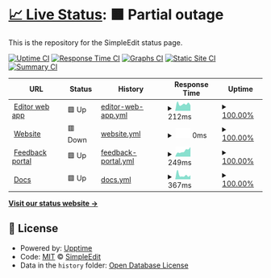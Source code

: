 # [📈 Live Status](https://SimpleEdit.github.io/status): <!--live status--> **🟧 Partial outage**

This is the repository for the SimpleEdit status page.

[![Uptime CI](https://github.com/SimpleEdit/status/workflows/Uptime%20CI/badge.svg)](https://github.com/upptime/upptime/actions?query=workflow%3A%22Uptime+CI%22)
[![Response Time CI](https://github.com/SimpleEdit/status/workflows/Response%20Time%20CI/badge.svg)](https://github.com/upptime/upptime/actions?query=workflow%3A%22Response+Time+CI%22)
[![Graphs CI](https://github.com/SimpleEdit/status/workflows/Graphs%20CI/badge.svg)](https://github.com/upptime/upptime/actions?query=workflow%3A%22Graphs+CI%22)
[![Static Site CI](https://github.com/SimpleEdit/status/workflows/Static%20Site%20CI/badge.svg)](https://github.com/upptime/upptime/actions?query=workflow%3A%22Static+Site+CI%22)
[![Summary CI](https://github.com/SimpleEdit/status/workflows/Summary%20CI/badge.svg)](https://github.com/upptime/upptime/actions?query=workflow%3A%22Summary+CI%22)

<!--start: status pages-->
<!-- This summary is generated by Upptime (https://github.com/upptime/upptime) -->
<!-- Do not edit this manually, your changes will be overwritten -->
<!-- prettier-ignore -->
| URL | Status | History | Response Time | Uptime |
| --- | ------ | ------- | ------------- | ------ |
| <img alt="" src="https://favicons.githubusercontent.com/editor.simpleedit.repl.co" height="13"> [Editor web app](https://editor.simpleedit.repl.co) | 🟩 Up | [editor-web-app.yml](https://github.com/SimpleEdit/status/commits/HEAD/history/editor-web-app.yml) | <details><summary><img alt="Response time graph" src="./graphs/editor-web-app/response-time-week.png" height="20"> 212ms</summary><br><a href="https://SimpleEdit.github.io/status/history/editor-web-app"><img alt="Response time 558" src="https://img.shields.io/endpoint?url=https%3A%2F%2Fraw.githubusercontent.com%2FSimpleEdit%2Fstatus%2FHEAD%2Fapi%2Feditor-web-app%2Fresponse-time.json"></a><br><a href="https://SimpleEdit.github.io/status/history/editor-web-app"><img alt="24-hour response time 202" src="https://img.shields.io/endpoint?url=https%3A%2F%2Fraw.githubusercontent.com%2FSimpleEdit%2Fstatus%2FHEAD%2Fapi%2Feditor-web-app%2Fresponse-time-day.json"></a><br><a href="https://SimpleEdit.github.io/status/history/editor-web-app"><img alt="7-day response time 212" src="https://img.shields.io/endpoint?url=https%3A%2F%2Fraw.githubusercontent.com%2FSimpleEdit%2Fstatus%2FHEAD%2Fapi%2Feditor-web-app%2Fresponse-time-week.json"></a><br><a href="https://SimpleEdit.github.io/status/history/editor-web-app"><img alt="30-day response time 958" src="https://img.shields.io/endpoint?url=https%3A%2F%2Fraw.githubusercontent.com%2FSimpleEdit%2Fstatus%2FHEAD%2Fapi%2Feditor-web-app%2Fresponse-time-month.json"></a><br><a href="https://SimpleEdit.github.io/status/history/editor-web-app"><img alt="1-year response time 558" src="https://img.shields.io/endpoint?url=https%3A%2F%2Fraw.githubusercontent.com%2FSimpleEdit%2Fstatus%2FHEAD%2Fapi%2Feditor-web-app%2Fresponse-time-year.json"></a></details> | <details><summary><a href="https://SimpleEdit.github.io/status/history/editor-web-app">100.00%</a></summary><a href="https://SimpleEdit.github.io/status/history/editor-web-app"><img alt="All-time uptime 99.99%" src="https://img.shields.io/endpoint?url=https%3A%2F%2Fraw.githubusercontent.com%2FSimpleEdit%2Fstatus%2FHEAD%2Fapi%2Feditor-web-app%2Fuptime.json"></a><br><a href="https://SimpleEdit.github.io/status/history/editor-web-app"><img alt="24-hour uptime 100.00%" src="https://img.shields.io/endpoint?url=https%3A%2F%2Fraw.githubusercontent.com%2FSimpleEdit%2Fstatus%2FHEAD%2Fapi%2Feditor-web-app%2Fuptime-day.json"></a><br><a href="https://SimpleEdit.github.io/status/history/editor-web-app"><img alt="7-day uptime 100.00%" src="https://img.shields.io/endpoint?url=https%3A%2F%2Fraw.githubusercontent.com%2FSimpleEdit%2Fstatus%2FHEAD%2Fapi%2Feditor-web-app%2Fuptime-week.json"></a><br><a href="https://SimpleEdit.github.io/status/history/editor-web-app"><img alt="30-day uptime 99.97%" src="https://img.shields.io/endpoint?url=https%3A%2F%2Fraw.githubusercontent.com%2FSimpleEdit%2Fstatus%2FHEAD%2Fapi%2Feditor-web-app%2Fuptime-month.json"></a><br><a href="https://SimpleEdit.github.io/status/history/editor-web-app"><img alt="1-year uptime 99.99%" src="https://img.shields.io/endpoint?url=https%3A%2F%2Fraw.githubusercontent.com%2FSimpleEdit%2Fstatus%2FHEAD%2Fapi%2Feditor-web-app%2Fuptime-year.json"></a></details>
| <img alt="" src="https://favicons.githubusercontent.com/simpleedit.tk" height="13"> [Website](https://simpleedit.tk) | 🟥 Down | [website.yml](https://github.com/SimpleEdit/status/commits/HEAD/history/website.yml) | <details><summary><img alt="Response time graph" src="./graphs/website/response-time-week.png" height="20"> 0ms</summary><br><a href="https://SimpleEdit.github.io/status/history/website"><img alt="Response time 212" src="https://img.shields.io/endpoint?url=https%3A%2F%2Fraw.githubusercontent.com%2FSimpleEdit%2Fstatus%2FHEAD%2Fapi%2Fwebsite%2Fresponse-time.json"></a><br><a href="https://SimpleEdit.github.io/status/history/website"><img alt="24-hour response time 0" src="https://img.shields.io/endpoint?url=https%3A%2F%2Fraw.githubusercontent.com%2FSimpleEdit%2Fstatus%2FHEAD%2Fapi%2Fwebsite%2Fresponse-time-day.json"></a><br><a href="https://SimpleEdit.github.io/status/history/website"><img alt="7-day response time 0" src="https://img.shields.io/endpoint?url=https%3A%2F%2Fraw.githubusercontent.com%2FSimpleEdit%2Fstatus%2FHEAD%2Fapi%2Fwebsite%2Fresponse-time-week.json"></a><br><a href="https://SimpleEdit.github.io/status/history/website"><img alt="30-day response time 253" src="https://img.shields.io/endpoint?url=https%3A%2F%2Fraw.githubusercontent.com%2FSimpleEdit%2Fstatus%2FHEAD%2Fapi%2Fwebsite%2Fresponse-time-month.json"></a><br><a href="https://SimpleEdit.github.io/status/history/website"><img alt="1-year response time 212" src="https://img.shields.io/endpoint?url=https%3A%2F%2Fraw.githubusercontent.com%2FSimpleEdit%2Fstatus%2FHEAD%2Fapi%2Fwebsite%2Fresponse-time-year.json"></a></details> | <details><summary><a href="https://SimpleEdit.github.io/status/history/website">100.00%</a></summary><a href="https://SimpleEdit.github.io/status/history/website"><img alt="All-time uptime 98.78%" src="https://img.shields.io/endpoint?url=https%3A%2F%2Fraw.githubusercontent.com%2FSimpleEdit%2Fstatus%2FHEAD%2Fapi%2Fwebsite%2Fuptime.json"></a><br><a href="https://SimpleEdit.github.io/status/history/website"><img alt="24-hour uptime 100.00%" src="https://img.shields.io/endpoint?url=https%3A%2F%2Fraw.githubusercontent.com%2FSimpleEdit%2Fstatus%2FHEAD%2Fapi%2Fwebsite%2Fuptime-day.json"></a><br><a href="https://SimpleEdit.github.io/status/history/website"><img alt="7-day uptime 100.00%" src="https://img.shields.io/endpoint?url=https%3A%2F%2Fraw.githubusercontent.com%2FSimpleEdit%2Fstatus%2FHEAD%2Fapi%2Fwebsite%2Fuptime-week.json"></a><br><a href="https://SimpleEdit.github.io/status/history/website"><img alt="30-day uptime 100.00%" src="https://img.shields.io/endpoint?url=https%3A%2F%2Fraw.githubusercontent.com%2FSimpleEdit%2Fstatus%2FHEAD%2Fapi%2Fwebsite%2Fuptime-month.json"></a><br><a href="https://SimpleEdit.github.io/status/history/website"><img alt="1-year uptime 98.78%" src="https://img.shields.io/endpoint?url=https%3A%2F%2Fraw.githubusercontent.com%2FSimpleEdit%2Fstatus%2FHEAD%2Fapi%2Fwebsite%2Fuptime-year.json"></a></details>
| <img alt="" src="https://favicons.githubusercontent.com/simpleedit.canny.io" height="13"> [Feedback portal](https://simpleedit.canny.io) | 🟩 Up | [feedback-portal.yml](https://github.com/SimpleEdit/status/commits/HEAD/history/feedback-portal.yml) | <details><summary><img alt="Response time graph" src="./graphs/feedback-portal/response-time-week.png" height="20"> 249ms</summary><br><a href="https://SimpleEdit.github.io/status/history/feedback-portal"><img alt="Response time 271" src="https://img.shields.io/endpoint?url=https%3A%2F%2Fraw.githubusercontent.com%2FSimpleEdit%2Fstatus%2FHEAD%2Fapi%2Ffeedback-portal%2Fresponse-time.json"></a><br><a href="https://SimpleEdit.github.io/status/history/feedback-portal"><img alt="24-hour response time 319" src="https://img.shields.io/endpoint?url=https%3A%2F%2Fraw.githubusercontent.com%2FSimpleEdit%2Fstatus%2FHEAD%2Fapi%2Ffeedback-portal%2Fresponse-time-day.json"></a><br><a href="https://SimpleEdit.github.io/status/history/feedback-portal"><img alt="7-day response time 249" src="https://img.shields.io/endpoint?url=https%3A%2F%2Fraw.githubusercontent.com%2FSimpleEdit%2Fstatus%2FHEAD%2Fapi%2Ffeedback-portal%2Fresponse-time-week.json"></a><br><a href="https://SimpleEdit.github.io/status/history/feedback-portal"><img alt="30-day response time 217" src="https://img.shields.io/endpoint?url=https%3A%2F%2Fraw.githubusercontent.com%2FSimpleEdit%2Fstatus%2FHEAD%2Fapi%2Ffeedback-portal%2Fresponse-time-month.json"></a><br><a href="https://SimpleEdit.github.io/status/history/feedback-portal"><img alt="1-year response time 271" src="https://img.shields.io/endpoint?url=https%3A%2F%2Fraw.githubusercontent.com%2FSimpleEdit%2Fstatus%2FHEAD%2Fapi%2Ffeedback-portal%2Fresponse-time-year.json"></a></details> | <details><summary><a href="https://SimpleEdit.github.io/status/history/feedback-portal">100.00%</a></summary><a href="https://SimpleEdit.github.io/status/history/feedback-portal"><img alt="All-time uptime 100.00%" src="https://img.shields.io/endpoint?url=https%3A%2F%2Fraw.githubusercontent.com%2FSimpleEdit%2Fstatus%2FHEAD%2Fapi%2Ffeedback-portal%2Fuptime.json"></a><br><a href="https://SimpleEdit.github.io/status/history/feedback-portal"><img alt="24-hour uptime 100.00%" src="https://img.shields.io/endpoint?url=https%3A%2F%2Fraw.githubusercontent.com%2FSimpleEdit%2Fstatus%2FHEAD%2Fapi%2Ffeedback-portal%2Fuptime-day.json"></a><br><a href="https://SimpleEdit.github.io/status/history/feedback-portal"><img alt="7-day uptime 100.00%" src="https://img.shields.io/endpoint?url=https%3A%2F%2Fraw.githubusercontent.com%2FSimpleEdit%2Fstatus%2FHEAD%2Fapi%2Ffeedback-portal%2Fuptime-week.json"></a><br><a href="https://SimpleEdit.github.io/status/history/feedback-portal"><img alt="30-day uptime 100.00%" src="https://img.shields.io/endpoint?url=https%3A%2F%2Fraw.githubusercontent.com%2FSimpleEdit%2Fstatus%2FHEAD%2Fapi%2Ffeedback-portal%2Fuptime-month.json"></a><br><a href="https://SimpleEdit.github.io/status/history/feedback-portal"><img alt="1-year uptime 100.00%" src="https://img.shields.io/endpoint?url=https%3A%2F%2Fraw.githubusercontent.com%2FSimpleEdit%2Fstatus%2FHEAD%2Fapi%2Ffeedback-portal%2Fuptime-year.json"></a></details>
| <img alt="" src="https://favicons.githubusercontent.com/simpleedit.gitbook.io" height="13"> [Docs](https://simpleedit.gitbook.io/docs) | 🟩 Up | [docs.yml](https://github.com/SimpleEdit/status/commits/HEAD/history/docs.yml) | <details><summary><img alt="Response time graph" src="./graphs/docs/response-time-week.png" height="20"> 367ms</summary><br><a href="https://SimpleEdit.github.io/status/history/docs"><img alt="Response time 598" src="https://img.shields.io/endpoint?url=https%3A%2F%2Fraw.githubusercontent.com%2FSimpleEdit%2Fstatus%2FHEAD%2Fapi%2Fdocs%2Fresponse-time.json"></a><br><a href="https://SimpleEdit.github.io/status/history/docs"><img alt="24-hour response time 741" src="https://img.shields.io/endpoint?url=https%3A%2F%2Fraw.githubusercontent.com%2FSimpleEdit%2Fstatus%2FHEAD%2Fapi%2Fdocs%2Fresponse-time-day.json"></a><br><a href="https://SimpleEdit.github.io/status/history/docs"><img alt="7-day response time 367" src="https://img.shields.io/endpoint?url=https%3A%2F%2Fraw.githubusercontent.com%2FSimpleEdit%2Fstatus%2FHEAD%2Fapi%2Fdocs%2Fresponse-time-week.json"></a><br><a href="https://SimpleEdit.github.io/status/history/docs"><img alt="30-day response time 382" src="https://img.shields.io/endpoint?url=https%3A%2F%2Fraw.githubusercontent.com%2FSimpleEdit%2Fstatus%2FHEAD%2Fapi%2Fdocs%2Fresponse-time-month.json"></a><br><a href="https://SimpleEdit.github.io/status/history/docs"><img alt="1-year response time 598" src="https://img.shields.io/endpoint?url=https%3A%2F%2Fraw.githubusercontent.com%2FSimpleEdit%2Fstatus%2FHEAD%2Fapi%2Fdocs%2Fresponse-time-year.json"></a></details> | <details><summary><a href="https://SimpleEdit.github.io/status/history/docs">100.00%</a></summary><a href="https://SimpleEdit.github.io/status/history/docs"><img alt="All-time uptime 100.00%" src="https://img.shields.io/endpoint?url=https%3A%2F%2Fraw.githubusercontent.com%2FSimpleEdit%2Fstatus%2FHEAD%2Fapi%2Fdocs%2Fuptime.json"></a><br><a href="https://SimpleEdit.github.io/status/history/docs"><img alt="24-hour uptime 100.00%" src="https://img.shields.io/endpoint?url=https%3A%2F%2Fraw.githubusercontent.com%2FSimpleEdit%2Fstatus%2FHEAD%2Fapi%2Fdocs%2Fuptime-day.json"></a><br><a href="https://SimpleEdit.github.io/status/history/docs"><img alt="7-day uptime 100.00%" src="https://img.shields.io/endpoint?url=https%3A%2F%2Fraw.githubusercontent.com%2FSimpleEdit%2Fstatus%2FHEAD%2Fapi%2Fdocs%2Fuptime-week.json"></a><br><a href="https://SimpleEdit.github.io/status/history/docs"><img alt="30-day uptime 100.00%" src="https://img.shields.io/endpoint?url=https%3A%2F%2Fraw.githubusercontent.com%2FSimpleEdit%2Fstatus%2FHEAD%2Fapi%2Fdocs%2Fuptime-month.json"></a><br><a href="https://SimpleEdit.github.io/status/history/docs"><img alt="1-year uptime 100.00%" src="https://img.shields.io/endpoint?url=https%3A%2F%2Fraw.githubusercontent.com%2FSimpleEdit%2Fstatus%2FHEAD%2Fapi%2Fdocs%2Fuptime-year.json"></a></details>

<!--end: status pages-->

[**Visit our status website →**](https://SimpleEdit.github.io/status)

## 📄 License

- Powered by: [Upptime](https://github.com/upptime/upptime)
- Code: [MIT](./LICENSE) © [SimpleEdit](https://simpleedit.github.io)
- Data in the `history` folder: [Open Database License](https://opendatacommons.org/licenses/odbl/1-0/)
